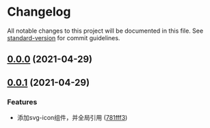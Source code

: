 # Changelog

All notable changes to this project will be documented in this file. See [standard-version](https://github.com/conventional-changelog/standard-version) for commit guidelines.

## [0.0.0](https://github.com/hr837/vue-study/compare/v0.0.1...v0.0.0) (2021-04-29)

## [0.0.1](https://github.com/hr837/vue-study/compare/781fff3bcfcc665269ddbe8c0bb002b38f28c3e9...v0.0.1) (2021-04-29)


### Features

* 添加svg-icon组件，并全局引用 ([781fff3](https://github.com/hr837/vue-study/commit/781fff3bcfcc665269ddbe8c0bb002b38f28c3e9))
